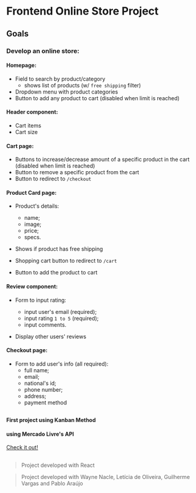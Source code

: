 # Frontend Online Store Project

## Goals

### Develop an online store:

#### Homepage:

- Field to search by product/category
  - shows list of products (w/ `free shipping` filter)
- Dropdown menu with product categories
- Button to add any product to cart (disabled when limit is reached)

#### Header component:

- Cart items
- Cart size

#### Cart page:

- Buttons to increase/decrease amount of a specific product in the cart (disabled when limit is reached)
- Button to remove a specific product from the cart
- Button to redirect to `/checkout`

#### Product Card page:

- Product's details:
  - name;
  - image;
  - price;
  - specs.

- Shows if product has free shipping
- Shopping cart button to redirect to `/cart`
- Button to add the product to cart

#### Review component:

- Form to input rating:
  - input user's email (required);
  - input rating `1 to 5` (required);
  - input comments.

- Display other users' reviews

#### Checkout page:

- Form to add user's info (all required):
  - full name;
  - email;
  - national's id;
  - phone number;
  - address;
  - payment method
##

#### First project using Kanban Method
#### using Mercado Livre's API

[Check it out!](https://biancaoura.github.io/project-frontend-online-store/)

##

> Project developed with React

> Project developed with Wayne Nacle, Letícia de Oliveira, Guilherme Vargas and Pablo Araújo

